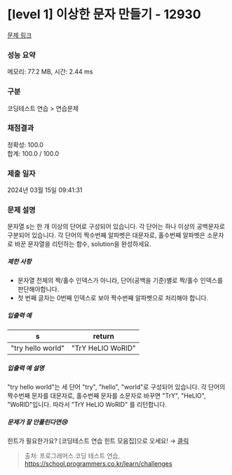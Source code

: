 # [level 1] 이상한 문자 만들기 - 12930 

[문제 링크](https://school.programmers.co.kr/learn/courses/30/lessons/12930) 

### 성능 요약

메모리: 77.2 MB, 시간: 2.44 ms

### 구분

코딩테스트 연습 > 연습문제

### 채점결과

정확성: 100.0<br/>합계: 100.0 / 100.0

### 제출 일자

2024년 03월 15일 09:41:31

### 문제 설명

<p>문자열 s는 한 개 이상의 단어로 구성되어 있습니다. 각 단어는 하나 이상의 공백문자로 구분되어 있습니다. 각 단어의 짝수번째 알파벳은 대문자로, 홀수번째 알파벳은 소문자로 바꾼 문자열을 리턴하는 함수, solution을 완성하세요.</p>

<h5>제한 사항</h5>

<ul>
<li>문자열 전체의 짝/홀수 인덱스가 아니라, 단어(공백을 기준)별로 짝/홀수 인덱스를 판단해야합니다.</li>
<li>첫 번째 글자는 0번째 인덱스로 보아 짝수번째 알파벳으로 처리해야 합니다.</li>
</ul>

<h5>입출력 예</h5>
<table class="table">
        <thead><tr>
<th>s</th>
<th>return</th>
</tr>
</thead>
        <tbody><tr>
<td>"try hello world"</td>
<td>"TrY HeLlO WoRlD"</td>
</tr>
</tbody>
      </table>
<h5>입출력 예 설명</h5>

<p>"try hello world"는 세 단어 "try", "hello", "world"로 구성되어 있습니다. 각 단어의 짝수번째 문자를 대문자로, 홀수번째 문자를 소문자로 바꾸면 "TrY", "HeLlO", "WoRlD"입니다. 따라서 "TrY HeLlO WoRlD" 를 리턴합니다.</p>

<h5>문제가 잘 안풀린다면😢</h5>

<p>힌트가 필요한가요? [코딩테스트 연습 힌트 모음집]으로 오세요! → <a href="https://school.programmers.co.kr/learn/courses/14743?itm_content=lesson12930" target="_blank" rel="noopener">클릭</a></p>


> 출처: 프로그래머스 코딩 테스트 연습, https://school.programmers.co.kr/learn/challenges